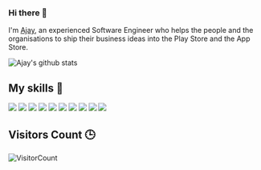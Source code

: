 ### Hi there 👋

I'm [Ajay](https://ajay-kumar.dev/), an experienced Software Engineer who helps the people and the organisations to ship their business ideas into the Play Store and the App Store.

![Ajay's github stats](https://github-readme-stats.vercel.app/api?username=ajaykumar97&show_icons=true&theme=solarized-light&count_private=true)

## My skills 🚀

![](https://img.shields.io/badge/JavaScript-F7DF1E?style=for-the-badge&logo=javascript&logoColor=black)
![](https://img.shields.io/badge/React%20Native-20232A?style=for-the-badge&logo=react&logoColor=61DAFB)
![](https://img.shields.io/badge/Node.js-43853D?style=for-the-badge&logo=node.js&logoColor=white)
![](https://img.shields.io/badge/Markdown-000000?style=for-the-badge&logo=markdown&logoColor=white)
![](https://img.shields.io/badge/Express.js-404D59?style=for-the-badge)
![](https://img.shields.io/badge/Redux-593D88?style=for-the-badge&logo=redux&logoColor=white)
![](https://img.shields.io/badge/Netlify-00C7B7?style=for-the-badge&logo=netlify&logoColor=white)
![](https://img.shields.io/badge/MongoDB-4EA94B?style=for-the-badge&logo=mongodb&logoColor=white)
![](https://img.shields.io/badge/figma-0AC97F?style=for-the-badge&logo=figma&logoColor=white)
![](https://img.shields.io/badge/git%20-%23F05033.svg?&style=for-the-badge&logo=git&logoColor=white)


## Visitors Count 🕒

![VisitorCount](https://profile-counter.glitch.me/{ajaykumar97}/count.svg)
